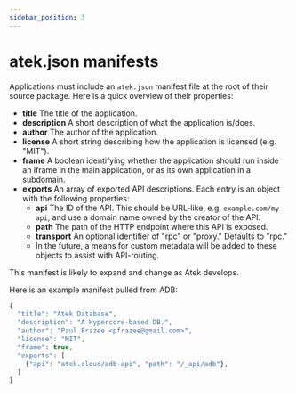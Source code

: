 ```yaml
---
sidebar_position: 3
---
```


# atek.json manifests

Applications must include an `atek.json` manifest file at the root of their source package. Here is a quick overview of their properties:

- **title** The title of the application.
- **description** A short description of what the application is/does.
- **author** The author of the application.
- **license** A short string describing how the application is licensed (e.g. "MIT").
- **frame** A boolean identifying whether the application should run inside an iframe in the main application, or as its own application in a subdomain.
- **exports** An array of exported API descriptions. Each entry is an object with the following properties:
  - **api** The ID of the API. This should be URL-like, e.g. `example.com/my-api`, and use a domain name owned by the creator of the API.
  - **path** The path of the HTTP endpoint where this API is exposed.
  - **transport** An optional identifier of "rpc" or "proxy." Defaults to "rpc."
  - In the future, a means for custom metadata will be added to these objects to assist with API-routing.

This manifest is likely to expand and change as Atek develops.

Here is an example manifest pulled from ADB:

```javascript
{
  "title": "Atek Database",
  "description": "A Hypercore-based DB.",
  "author": "Paul Frazee <pfrazee@gmail.com>",
  "license": "MIT",
  "frame": true,
  "exports": [
    {"api": "atek.cloud/adb-api", "path": "/_api/adb"},
  ]
}
```